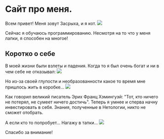# Сайт про меня.

Всем привет! Меня зовут Засрыха, и я кот.
![](https://sun9-13.userapi.com/impg/nJ0tZ_-gzVnSfHsDvh2zmQEOPneR2zBeTx7HsQ/HJCcFp9hIRM.jpg?size=935x1280&quality=95&sign=03f52391d2dfadb0846a4d7430af579c&type=album)

Сейчас я обучаюсь программированию. Несмотря на то что у меня лапки, я способен на многое! 

## Коротко о себе

В моей жизни были взлеты и падения. Когда то я был очень богат и ни в чем себе не отказывал:
![](https://sun9-75.userapi.com/impg/12Rtln6T4-F0vZp3wOSOQQsxsxKppfCkLL5Ykw/D_Tnq_N0XGA.jpg?size=960x1280&quality=95&sign=182dd1e0c2a7f478bd7a1faa8275824d&type=album)

Но из-за своей глупости и необразованности какое то время мне пришлось жить в коробке...
![](https://sun9-21.userapi.com/impg/0LbCEcA1QrWtHiBnige2ldarfX5c_2Y7JIXZjA/sRFLdENduuw.jpg?size=834x1280&quality=95&sign=5790bd54f8a57ef5cbd4d73777754c7e&type=album)

Как говорил великий писатель Эрих Франц Хэмингуэй: "Тот, кто ничего не потерял, не сумеет ничего достичь".
Теперь я умнее и сперва начну инвестировать в себя. Знания, полученные в Нетологии, никто не сможет отобрать.

А если кто то попробует... Нагажу в тапки...
![](https://sun9-40.userapi.com/impg/ha3n1XJFwxiJWMo4ia-bzyzQ2_3ducDvGrWDpA/jnmuWvQfOoY.jpg?size=960x1280&quality=95&sign=3086c5d00c0bcd12ee892fce5a4b0695&type=album)

Спасибо за внимание!

